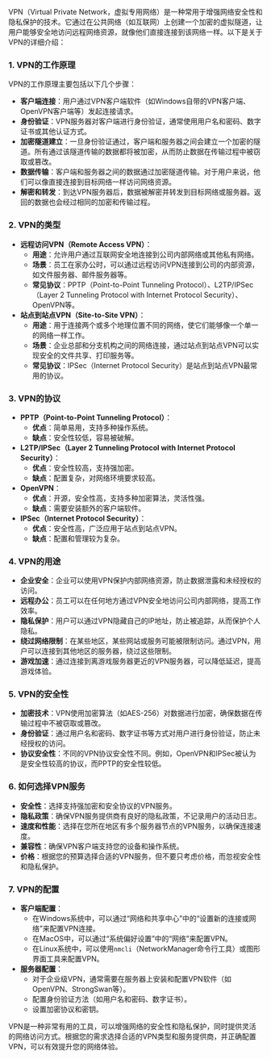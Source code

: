 VPN（Virtual Private Network，虚拟专用网络）是一种常用于增强网络安全性和隐私保护的技术。它通过在公共网络（如互联网）上创建一个加密的虚拟隧道，让用户能够安全地访问远程网络资源，就像他们直接连接到该网络一样。以下是关于VPN的详细介绍：

### 1. **VPN的工作原理**
VPN的工作原理主要包括以下几个步骤：
- **客户端连接**：用户通过VPN客户端软件（如Windows自带的VPN客户端、OpenVPN客户端等）发起连接请求。
- **身份验证**：VPN服务器对客户端进行身份验证，通常使用用户名和密码、数字证书或其他认证方式。
- **加密隧道建立**：一旦身份验证通过，客户端和服务器之间会建立一个加密的隧道。所有通过该隧道传输的数据都将被加密，从而防止数据在传输过程中被窃取或篡改。
- **数据传输**：客户端和服务器之间的数据通过加密隧道传输。对于用户来说，他们可以像直接连接到目标网络一样访问网络资源。
- **解密和转发**：到达VPN服务器后，数据被解密并转发到目标网络或服务器。返回的数据也会经过相同的加密和传输过程。

### 2. **VPN的类型**
- **远程访问VPN（Remote Access VPN）**：
  - **用途**：允许用户通过互联网安全地连接到公司内部网络或其他私有网络。
  - **场景**：员工在家办公时，可以通过远程访问VPN连接到公司的内部资源，如文件服务器、邮件服务器等。
  - **常见协议**：PPTP（Point-to-Point Tunneling Protocol）、L2TP/IPSec（Layer 2 Tunneling Protocol with Internet Protocol Security）、OpenVPN等。
- **站点到站点VPN（Site-to-Site VPN）**：
  - **用途**：用于连接两个或多个地理位置不同的网络，使它们能够像一个单一的网络一样工作。
  - **场景**：企业总部和分支机构之间的网络连接，通过站点到站点VPN可以实现安全的文件共享、打印服务等。
  - **常见协议**：IPSec（Internet Protocol Security）是站点到站点VPN最常用的协议。

### 3. **VPN的协议**
- **PPTP（Point-to-Point Tunneling Protocol）**：
  - **优点**：简单易用，支持多种操作系统。
  - **缺点**：安全性较低，容易被破解。
- **L2TP/IPSec（Layer 2 Tunneling Protocol with Internet Protocol Security）**：
  - **优点**：安全性较高，支持强加密。
  - **缺点**：配置复杂，对网络环境要求较高。
- **OpenVPN**：
  - **优点**：开源，安全性高，支持多种加密算法，灵活性强。
  - **缺点**：需要安装额外的客户端软件。
- **IPSec（Internet Protocol Security）**：
  - **优点**：安全性高，广泛应用于站点到站点VPN。
  - **缺点**：配置和管理较为复杂。

### 4. **VPN的用途**
- **企业安全**：企业可以使用VPN保护内部网络资源，防止数据泄露和未经授权的访问。
- **远程办公**：员工可以在任何地方通过VPN安全地访问公司内部网络，提高工作效率。
- **隐私保护**：用户可以通过VPN隐藏自己的IP地址，防止被追踪，从而保护个人隐私。
- **绕过网络限制**：在某些地区，某些网站或服务可能被限制访问。通过VPN，用户可以连接到其他地区的服务器，绕过这些限制。
- **游戏加速**：通过连接到离游戏服务器更近的VPN服务器，可以降低延迟，提高游戏体验。

### 5. **VPN的安全性**
- **加密技术**：VPN使用加密算法（如AES-256）对数据进行加密，确保数据在传输过程中不被窃取或篡改。
- **身份验证**：通过用户名和密码、数字证书等方式对用户进行身份验证，防止未经授权的访问。
- **协议安全性**：不同的VPN协议安全性不同。例如，OpenVPN和IPSec被认为是安全性较高的协议，而PPTP的安全性较低。


### 6. **如何选择VPN服务**
- **安全性**：选择支持强加密和安全协议的VPN服务。
- **隐私政策**：确保VPN服务提供商有良好的隐私政策，不记录用户的活动日志。
- **速度和性能**：选择在您所在地区有多个服务器节点的VPN服务，以确保连接速度。
- **兼容性**：确保VPN客户端支持您的设备和操作系统。
- **价格**：根据您的预算选择合适的VPN服务，但不要只考虑价格，而忽视安全性和隐私保护。

### 7. **VPN的配置**
- **客户端配置**：
  - 在Windows系统中，可以通过“网络和共享中心”中的“设置新的连接或网络”来配置VPN连接。
  - 在MacOS中，可以通过“系统偏好设置”中的“网络”来配置VPN。
  - 在Linux系统中，可以使用`nmcli`（NetworkManager命令行工具）或图形界面工具来配置VPN。
- **服务器配置**：
  - 对于企业级VPN，通常需要在服务器上安装和配置VPN软件（如OpenVPN、StrongSwan等）。
  - 配置身份验证方法（如用户名和密码、数字证书）。
  - 设置加密协议和密钥。

VPN是一种非常有用的工具，可以增强网络的安全性和隐私保护，同时提供灵活的网络访问方式。根据您的需求选择合适的VPN类型和服务提供商，并正确配置VPN，可以有效提升您的网络体验。